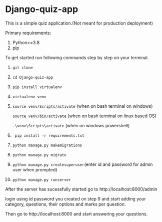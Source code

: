 # Django-quiz-app

This is a simple quiz application.(Not meant for production deployment)

 Primary requirements:
  1. Python>=3.8
  2. pip 

To get started run following commands step by step on your terminal.


   1. ```git clone ```
   
   2. ```cd Django-quiz-app```
   
   3. ```pip install virtualenv```
   
   4. ```virtualenv venv```
   
   5. ```source venv/Scripts/activate``` (when on bash terminal on windows) 
   
      ```source venv/bin/activate``` (when on bash terminal on linux based OS)
      
      ```.\venv\Scripts\activate``` (when on windows powershell)
      
   6. ``` pip install -r requirements.txt```
   
   7. ```python manage.py makemigrations```
   
   8. ```python manage.py migrate ```
   
   9. ```python manage.py createsuperuser```(enter id and password for admin user when prompted)
   
   10. ```python manage.py runserver```
   
After the server has sucessfully started go to http://localhost:8000/admin 

login using id password you created on step 9 and start adding your category, questions, their options and marks per question.

Then go to http://localhost:8000 and start answering your questions.
   
